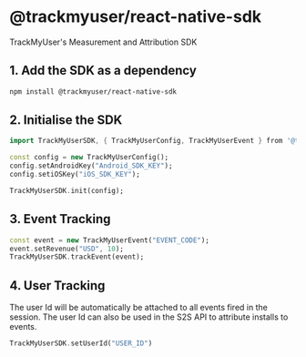# @trackmyuser/react-native-sdk

TrackMyUser's Measurement and Attribution SDK

## 1. Add the SDK as a dependency 

```sh
npm install @trackmyuser/react-native-sdk
```

## 2. Initialise the SDK

```dart
import TrackMyUserSDK, { TrackMyUserConfig, TrackMyUserEvent } from '@trackmyuser/react-native-sdk';

const config = new TrackMyUserConfig();
config.setAndroidKey("Android_SDK_KEY");
config.setiOSKey("iOS_SDK_KEY");

TrackMyUserSDK.init(config);
```

## 3. Event Tracking

```dart
const event = new TrackMyUserEvent("EVENT_CODE");
event.setRevenue("USD", 10);
TrackMyUserSDK.trackEvent(event);
```

## 4. User Tracking

The user Id will be automatically be attached to all events fired in the session. The user Id can also be used in the S2S API to attribute installs to events. 

```dart
TrackMyUserSDK.setUserId("USER_ID")
```
